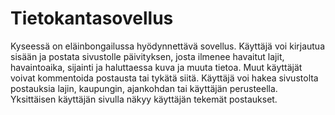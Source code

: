 # Tietokantasovellus
Kyseessä on eläinbongailussa hyödynnettävä sovellus. Käyttäjä voi kirjautua sisään ja postata sivustolle päivityksen, josta ilmenee havaitut lajit, havaintoaika, sijainti ja haluttaessa kuva ja muuta tietoa. Muut käyttäjät voivat kommentoida postausta tai tykätä siitä. Käyttäjä voi hakea sivustolta postauksia lajin, kaupungin, ajankohdan tai käyttäjän perusteella. Yksittäisen käyttäjän sivulla näkyy käyttäjän tekemät postaukset.
